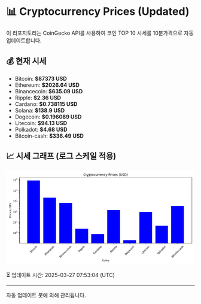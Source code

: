 
# 📊 Cryptocurrency Prices (Updated)

이 리포지토리는 CoinGecko API를 사용하여 코인 TOP 10 시세를 10분가격으로 자동 업데이트합니다.

## 💰 현재 시세
- Bitcoin: **$87373 USD**
- Ethereum: **$2026.64 USD**
- Binancecoin: **$635.09 USD**
- Ripple: **$2.36 USD**
- Cardano: **$0.738115 USD**
- Solana: **$138.9 USD**
- Dogecoin: **$0.196089 USD**
- Litecoin: **$94.13 USD**
- Polkadot: **$4.68 USD**
- Bitcoin-cash: **$336.49 USD**

## 📈 시세 그래프 (로그 스케일 적용)
![Crypto Prices](crypto_prices.png)

⏳ 업데이트 시간: 2025-03-27 07:53:04 (UTC)

---
자동 업데이트 봇에 의해 관리됩니다.
